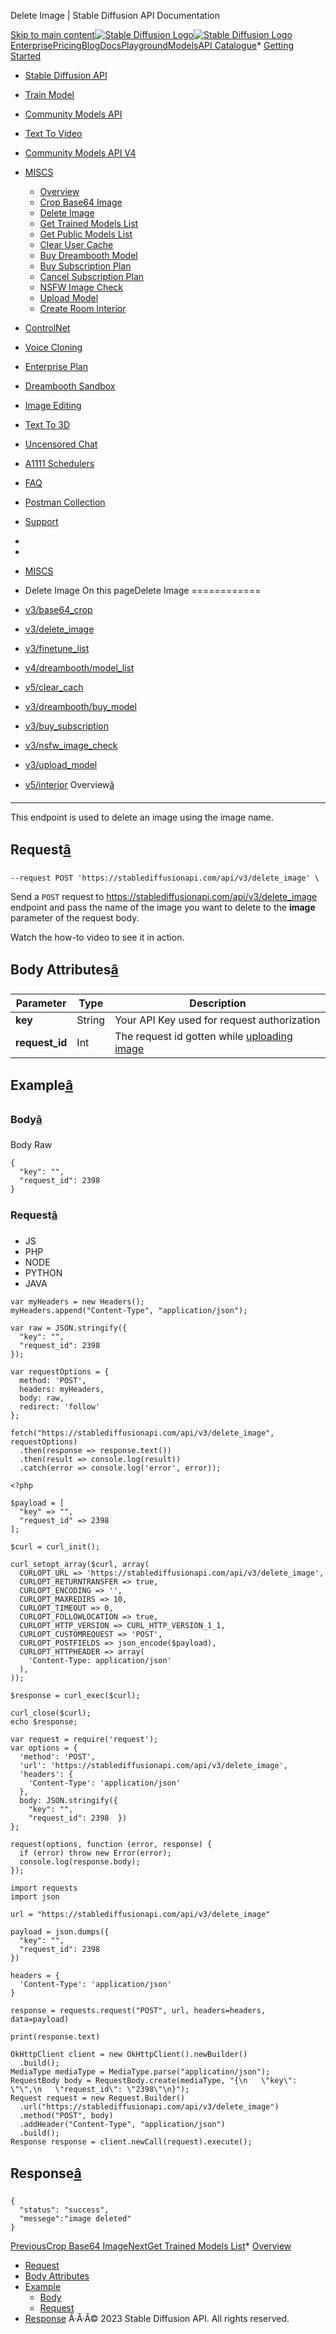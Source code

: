 




Delete Image \| Stable Diffusion API Documentation








[Skip to main content](#docusaurus_skipToContent_fallback)[![Stable Diffusion Logo](/docs/img/SD-logo.png)![Stable Diffusion Logo](/docs/img/SD-logo.png)](https://stablediffusionapi.com)[Enterprise](https://stablediffusionapi.com/enterprise)[Pricing](https://stablediffusionapi.com/#pricing)[Blog](https://stablediffusionapi.com/blog)[Docs](https://stablediffusionapi.com/docs)[Playground](https://stablediffusionapi.com/playground)[Models](https://stablediffusionapi.com/models)[API Catalogue](https://stablediffusionapi.com/catalogue)* [Getting Started](/docs/)
* [Stable Diffusion API](/docs/category/stable-diffusion-api)
* [Train Model](/docs/category/train-model)
* [Community Models API](/docs/category/community-models-api)
* [Text To Video](/docs/category/text-to-video)
* [Community Models API V4](/docs/category/community-models-api-v4)
* [MISCS](/docs/category/miscs)
	+ [Overview](/docs/miscs/overview)
	+ [Crop Base64 Image](/docs/miscs/base64-crop)
	+ [Delete Image](/docs/miscs/delete-image)
	+ [Get Trained Models List](/docs/miscs/finetune-list)
	+ [Get Public Models List](/docs/miscs/model-list)
	+ [Clear User Cache](/docs/miscs/clear-cache)
	+ [Buy Dreambooth Model](/docs/miscs/buy-model)
	+ [Buy Subscription Plan](/docs/miscs/buy-subscription)
	+ [Cancel Subscription Plan](/docs/miscs/cancel-subscription)
	+ [NSFW Image Check](/docs/miscs/nsfw-image-check)
	+ [Upload Model](/docs/miscs/upload-model)
	+ [Create Room Interior](/docs/miscs/interior)
* [ControlNet](/docs/category/controlnet)
* [Voice Cloning](/docs/category/voice-cloning)
* [Enterprise Plan](/docs/category/enterprise-plan)
* [Dreambooth Sandbox](/docs/category/dreambooth-sandbox)
* [Image Editing](/docs/category/image-editing)
* [Text To 3D](/docs/category/text-to-3d)
* [Uncensored Chat](/docs/uncensored-chat)
* [A1111 Schedulers](/docs/a1111schedulers)
* [FAQ](/docs/faq)
* [Postman Collection](https://documenter.getpostman.com/view/18679074/2s83zdwReZ)
* [Support](https://discord.gg/UxqnDu7j3r)
* 
* 
* [MISCS](/docs/category/miscs)
* Delete Image
On this pageDelete Image
============

* [v3/base64\_crop](/docs/miscs/base64-crop)
* [v3/delete\_image](/docs/miscs/delete-image)
* [v3/finetune\_list](/docs/miscs/finetune-list)
* [v4/dreambooth/model\_list](/docs/miscs/model-list)
* [v5/clear\_cach](/docs/miscs/clear-cache)
* [v3/dreambooth/buy\_model](/docs/miscs/buy-model)
* [v3/buy\_subscription](/docs/miscs/buy-subscription)
* [v3/nsfw\_image\_check](/docs/miscs/nsfw-image-check)
* [v3/upload\_model](/docs/miscs/upload-model)
* [v5/interior](/docs/miscs/interior)
Overview[â](#overview "Direct link to Overview")
--------------------------------------------------

This endpoint is used to delete an image using the image name.

Request[â](#request "Direct link to Request")
-----------------------------------------------


```
--request POST 'https://stablediffusionapi.com/api/v3/delete_image' \  

```
Send a `POST` request to <https://stablediffusionapi.com/api/v3/delete_image> endpoint and pass the name of the image you want to delete to the **image** parameter of the request body.

Watch the how\-to video to see it in action.

Body Attributes[â](#body-attributes "Direct link to Body Attributes")
-----------------------------------------------------------------------



| Parameter | Type | Description |
| --- | --- | --- |
| **key** | String | Your API Key used for request authorization |
| **request\_id** | Int | The request id gotten while [uploading image](/docs/miscs/base64-crop#response) |

Example[â](#example "Direct link to Example")
-----------------------------------------------

### Body[â](#body "Direct link to Body")

Body Raw
```
{  
  "key": "",  
  "request_id": 2398  
}  

```
### Request[â](#request-1 "Direct link to Request")

* JS
* PHP
* NODE
* PYTHON
* JAVA


```
var myHeaders = new Headers();  
myHeaders.append("Content-Type", "application/json");  
  
var raw = JSON.stringify({  
  "key": "",  
  "request_id": 2398  
});  
  
var requestOptions = {  
  method: 'POST',  
  headers: myHeaders,  
  body: raw,  
  redirect: 'follow'  
};  
  
fetch("https://stablediffusionapi.com/api/v3/delete_image", requestOptions)  
  .then(response => response.text())  
  .then(result => console.log(result))  
  .catch(error => console.log('error', error));  

```

```
<?php  
  
$payload = [  
  "key" => "",  
  "request_id" => 2398  
];  
  
$curl = curl_init();  
  
curl_setopt_array($curl, array(  
  CURLOPT_URL => 'https://stablediffusionapi.com/api/v3/delete_image',  
  CURLOPT_RETURNTRANSFER => true,  
  CURLOPT_ENCODING => '',  
  CURLOPT_MAXREDIRS => 10,  
  CURLOPT_TIMEOUT => 0,  
  CURLOPT_FOLLOWLOCATION => true,  
  CURLOPT_HTTP_VERSION => CURL_HTTP_VERSION_1_1,  
  CURLOPT_CUSTOMREQUEST => 'POST',  
  CURLOPT_POSTFIELDS => json_encode($payload),  
  CURLOPT_HTTPHEADER => array(  
    'Content-Type: application/json'  
  ),  
));  
  
$response = curl_exec($curl);  
  
curl_close($curl);  
echo $response;  

```

```
var request = require('request');  
var options = {  
  'method': 'POST',  
  'url': 'https://stablediffusionapi.com/api/v3/delete_image',  
  'headers': {  
    'Content-Type': 'application/json'  
  },  
  body: JSON.stringify({  
    "key": "",  
    "request_id": 2398  })  
};  
  
request(options, function (error, response) {  
  if (error) throw new Error(error);  
  console.log(response.body);  
});  

```

```
import requests  
import json  
  
url = "https://stablediffusionapi.com/api/v3/delete_image"  
  
payload = json.dumps({  
  "key": "",  
  "request_id": 2398  
})  
  
headers = {  
  'Content-Type': 'application/json'  
}  
  
response = requests.request("POST", url, headers=headers, data=payload)  
  
print(response.text)  

```

```
OkHttpClient client = new OkHttpClient().newBuilder()  
  .build();  
MediaType mediaType = MediaType.parse("application/json");  
RequestBody body = RequestBody.create(mediaType, "{\n   \"key\": \"\",\n   \"request_id\": \"2398\"\n}");  
Request request = new Request.Builder()  
  .url("https://stablediffusionapi.com/api/v3/delete_image")  
  .method("POST", body)  
  .addHeader("Content-Type", "application/json")  
  .build();  
Response response = client.newCall(request).execute();  

```
Response[â](#response "Direct link to Response")
--------------------------------------------------


```
{  
  "status": "success",  
  "messege":"image deleted"  
}  

```
[PreviousCrop Base64 Image](/docs/miscs/base64-crop)[NextGet Trained Models List](/docs/miscs/finetune-list)* [Overview](#overview)
* [Request](#request)
* [Body Attributes](#body-attributes)
* [Example](#example)
	+ [Body](#body)
	+ [Request](#request-1)
* [Response](#response)
Â·Â·Â© 2023 Stable Diffusion API. All rights reserved.



